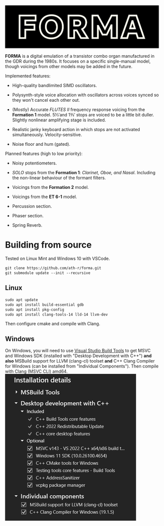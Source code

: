 ![](assets/images/logobg.svg)

**FORMA** is a digital emulation of a transistor combo organ manufactured in the GDR during the 1980s. It focuses on a specific single-manual model, though voicings from other models may be added in the future.

Implemented features:

* High-quality bandlimited SIMD oscillators.

* Polysynth-style voice allocation with oscillators across voices synced so they won't cancel each other out.

* (Mostly) Accurate *FLUTES II* frequency response voicing from the **Formation 1** model. 5⅓′and 1⅗′ stops are voiced to be a little bit duller. Slightly nonlinear amplifying stage is included.

* Realistic janky keyboard action in which stops are not activated simultaneously. Velocity-sensitive.

* Noise floor and hum (gated).

Planned features (high to low priority):

* Noisy potentiometers.

* *SOLO* stops from the **Formation 1**: *Clarinet, Oboe, and Nasal*. Including the non-linear behaviour of the formant filters.

* Voicings from the **Formation 2** model.

* Voicings from the **ET 6-1** model.

* Percussion section.

* Phaser section.

* Spring Reverb.

# Building from source

Tested on Linux Mint and Windows 10 with VSCode.

```
git clone https://github.com/ath-r/forma.git
git submodule update --init --recursive
```

## Linux
```
sudo apt update
sudo apt install build-essential gdb
sudo apt install pkg-config
sudo apt install clang-tools-14 lld-14 llvm-dev
```
Then configure cmake and compile with Clang.

## Windows

On Windows, you will need to use [Visual Studio Build Tools](https://visualstudio.microsoft.com/downloads/#build-tools-for-visual-studio-2022) to get MSVC and Windows SDK (installed with "Desktop Development with C++") **and also** MSBuild support for LLVM (clang-cl) toolset **and** C++ Clang Compiler for Windows (can be installed from "Individual Components"). Then compile with Clang (MSVC CLI) amd64.
![](assets/images/buildtoolsinstallation.png)
